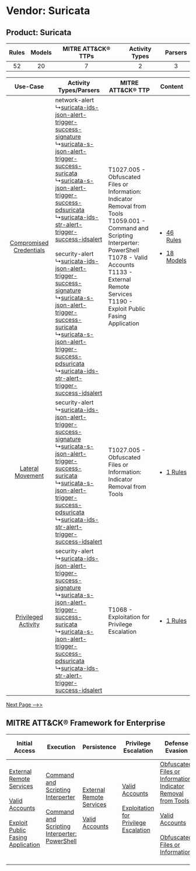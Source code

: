 Vendor: Suricata
================
Product: Suricata
-----------------
| Rules | Models | MITRE ATT&CK® TTPs | Activity Types | Parsers |
|:-----:|:------:|:------------------:|:--------------:|:-------:|
|  52   |   20   |         7          |       2        |    3    |

|    Use-Case    | Activity Types/Parsers    | MITRE ATT&CK® TTP    | Content    |
|:----:| ---- | ---- | ---- |
| [Compromised Credentials](../../../UseCases/uc_compromised_credentials.md) |  network-alert<br> ↳[suricata-ids-json-alert-trigger-success-signature](Ps/pC_suricataidsjsonalerttriggersuccesssignature.md)<br> ↳[suricata-s-json-alert-trigger-success-suricata](Ps/pC_suricatasjsonalerttriggersuccesssuricata.md)<br> ↳[suricata-s-json-alert-trigger-success-pdsuricata](Ps/pC_suricatasjsonalerttriggersuccesspdsuricata.md)<br> ↳[suricata-ids-str-alert-trigger-success-idsalert](Ps/pC_suricataidsstralerttriggersuccessidsalert.md)<br><br> security-alert<br> ↳[suricata-ids-json-alert-trigger-success-signature](Ps/pC_suricataidsjsonalerttriggersuccesssignature.md)<br> ↳[suricata-s-json-alert-trigger-success-suricata](Ps/pC_suricatasjsonalerttriggersuccesssuricata.md)<br> ↳[suricata-s-json-alert-trigger-success-pdsuricata](Ps/pC_suricatasjsonalerttriggersuccesspdsuricata.md)<br> ↳[suricata-ids-str-alert-trigger-success-idsalert](Ps/pC_suricataidsstralerttriggersuccessidsalert.md)<br> | T1027.005 - Obfuscated Files or Information: Indicator Removal from Tools<br>T1059.001 - Command and Scripting Interperter: PowerShell<br>T1078 - Valid Accounts<br>T1133 - External Remote Services<br>T1190 - Exploit Public Fasing Application<br> | [<ul><li>46 Rules</li></ul><ul><li>18 Models</li></ul>](RM/r_m_suricata_suricata_Compromised_Credentials.md) |
|        [Lateral Movement](../../../UseCases/uc_lateral_movement.md)        |  security-alert<br> ↳[suricata-ids-json-alert-trigger-success-signature](Ps/pC_suricataidsjsonalerttriggersuccesssignature.md)<br> ↳[suricata-s-json-alert-trigger-success-suricata](Ps/pC_suricatasjsonalerttriggersuccesssuricata.md)<br> ↳[suricata-s-json-alert-trigger-success-pdsuricata](Ps/pC_suricatasjsonalerttriggersuccesspdsuricata.md)<br> ↳[suricata-ids-str-alert-trigger-success-idsalert](Ps/pC_suricataidsstralerttriggersuccessidsalert.md)<br>    | T1027.005 - Obfuscated Files or Information: Indicator Removal from Tools<br>    | [<ul><li>1 Rules</li></ul>](RM/r_m_suricata_suricata_Lateral_Movement.md)    |
|     [Privileged Activity](../../../UseCases/uc_privileged_activity.md)     |  security-alert<br> ↳[suricata-ids-json-alert-trigger-success-signature](Ps/pC_suricataidsjsonalerttriggersuccesssignature.md)<br> ↳[suricata-s-json-alert-trigger-success-suricata](Ps/pC_suricatasjsonalerttriggersuccesssuricata.md)<br> ↳[suricata-s-json-alert-trigger-success-pdsuricata](Ps/pC_suricatasjsonalerttriggersuccesspdsuricata.md)<br> ↳[suricata-ids-str-alert-trigger-success-idsalert](Ps/pC_suricataidsstralerttriggersuccessidsalert.md)<br>    | T1068 - Exploitation for Privilege Escalation<br>    | [<ul><li>1 Rules</li></ul>](RM/r_m_suricata_suricata_Privileged_Activity.md)    |
[Next Page -->>](2_ds_suricata_suricata.md)

MITRE ATT&CK® Framework for Enterprise
--------------------------------------
| Initial Access                                                                                                                                                                                                                         | Execution                                                                                                                                                                                    | Persistence                                                                                                                                      | Privilege Escalation                                                                                                                                          | Defense Evasion                                                                                                                                                                                                                                                               | Credential Access | Discovery | Lateral Movement | Collection | Command and Control | Exfiltration | Impact |
| -------------------------------------------------------------------------------------------------------------------------------------------------------------------------------------------------------------------------------------- | -------------------------------------------------------------------------------------------------------------------------------------------------------------------------------------------- | ------------------------------------------------------------------------------------------------------------------------------------------------ | ------------------------------------------------------------------------------------------------------------------------------------------------------------- | ----------------------------------------------------------------------------------------------------------------------------------------------------------------------------------------------------------------------------------------------------------------------------- | ----------------- | --------- | ---------------- | ---------- | ------------------- | ------------ | ------ |
| [External Remote Services](https://attack.mitre.org/techniques/T1133)<br><br>[Valid Accounts](https://attack.mitre.org/techniques/T1078)<br><br>[Exploit Public Fasing Application](https://attack.mitre.org/techniques/T1190)<br><br> | [Command and Scripting Interperter](https://attack.mitre.org/techniques/T1059)<br><br>[Command and Scripting Interperter: PowerShell](https://attack.mitre.org/techniques/T1059/001)<br><br> | [External Remote Services](https://attack.mitre.org/techniques/T1133)<br><br>[Valid Accounts](https://attack.mitre.org/techniques/T1078)<br><br> | [Valid Accounts](https://attack.mitre.org/techniques/T1078)<br><br>[Exploitation for Privilege Escalation](https://attack.mitre.org/techniques/T1068)<br><br> | [Obfuscated Files or Information: Indicator Removal from Tools](https://attack.mitre.org/techniques/T1027/005)<br><br>[Valid Accounts](https://attack.mitre.org/techniques/T1078)<br><br>[Obfuscated Files or Information](https://attack.mitre.org/techniques/T1027)<br><br> |                   |           |                  |            |                     |              |        |